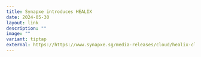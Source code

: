 ```yaml
---
title: Synapxe introduces HEALIX
date: 2024-05-30
layout: link
description: ""
image: ""
variant: tiptap
external: https://https://www.synapxe.sg/media-releases/cloud/healix-cloud-based-analytics-platform
---
```

